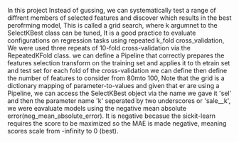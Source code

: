 In this project Instead of gussing, we can systematically test a range of diffrent members of selected features and discover which results in the best perofrming model, This is called a grid search, where k
argumnet to the SelectKBest class can be tuned, It is a good practice to evaluate configurations on regression tasks using repeated k_fold cross_validation, We were used three repeats of 10-fold cross-validation
via the RepeatedKFold class. we can define a Pipeline  that correctly prepares the features selection transform on the training set and applies it to th etrain set and test set for each fold of the cross-validation
we can define then define the number of features to consider from 80mto 100, Note that the grid is a dictionary mapping of parameter-to-values and given that er are using a Pipeline, we can access the SelectKBest
object via the name we gave it 'sel' and then the parameter name 'k' seperated by two underscores or 'sale__k', we were eavaluate models using the negative mean absolute error(neg_mean_absolute_error). It is
negative becasue the sickit-learn requires the score to be maximized so the MAE is made negative, meaning scores scale from -infinity to 0 (best).
